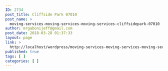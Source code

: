 ```yaml
---
ID: 2734
post_title: Cliffside Park 07010
post_name: >
  moving-services-moving-services-moving-services-cliffsidepark-07010
author: mrgabonijeff@gmail.com
post_date: 2018-03-28 01:37:33
layout: page
link: >
  http://localhost/wordpress/moving-services-moving-services-moving-services-cliffsidepark-07010/
published: true
tags: [ ]
categories: [ ]
---
```

